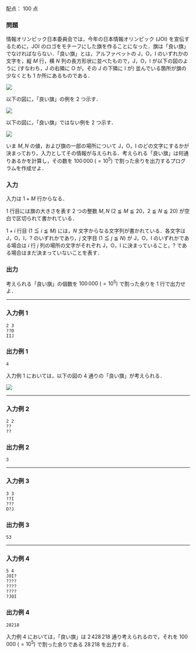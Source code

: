 配点： $100$ 点

### 問題

情報オリンピック日本委員会では，今年の日本情報オリンピック (JOI) を宣伝するために，JOI のロゴをモチーフにした旗を作ることになった．旗は「良い旗」でなければならない．「良い旗」とは，アルファベットの J，O，I のいずれかの文字を，縦 $M$ 行，横 $N$ 列の長方形状に並べたもので，J，O，I が以下の図のように (すなわち，J の右隣に O が，その J の下隣に I が) 並んでいる箇所が旗の少なくとも $1$ か所にあるものである．

![](https://img.atcoder.jp/joi2011yo/2011-yo-t6-fig01.png)

以下の図に，「良い旗」の例を $2$ つ示す．

![](https://img.atcoder.jp/joi2011yo/2011-yo-t6-fig02.png)

以下の図に，「良い旗」ではない例を $2$ つ示す．

![](https://img.atcoder.jp/joi2011yo/2011-yo-t6-fig03.png)

いま $M, N$ の値，および旗の一部の場所について J，O，I のどの文字にするかが決まっており，入力としてその情報が与えられる．考えられる「良い旗」は何通りあるかを計算し，その数を $100\,000 \ (= 10^5)$ で割った余りを出力するプログラムを作成せよ．

### 入力

入力は $1 + M$ 行からなる．

$1$ 行目には旗の大きさを表す $2$ つの整数 $M, N$ ($2 \leqq M \leqq 20$，$2 \leqq N \leqq 20$) が空白で区切られて書かれている．

$1 + i$ 行目 ($1 \leqq i \leqq M$) には，$N$ 文字からなる文字列が書かれている．各文字は J，O，I，? のいずれかであり，$j$ 文字目 ($1 \leqq j \leqq N$) が J，O，I のいずれかである場合は $i$ 行 $j$ 列の場所の文字がそれぞれ J，O，I に決まっていること，? である場合はまだ決まっていないことを表す．

### 出力

考えられる「良い旗」の個数を $100\,000 \ (= 10^5)$ で割った余りを $1$ 行で出力せよ．

---

### 入力例 1

~~~
2 3
??O
IIJ
~~~

### 出力例 1

~~~
4
~~~

入力例 $1$ においては，以下の図の $4$ 通りの「良い旗」が考えられる．

![](https://img.atcoder.jp/joi2011yo/2011-yo-t6-fig04.png)

---

### 入力例 2

~~~
2 2
??
??
~~~

### 出力例 2

~~~
3
~~~

---

### 入力例 3

~~~
3 3
??I
???
O?J
~~~

### 出力例 3

~~~
53
~~~

---

### 入力例 4

~~~
5 4
JOI?
????
????
????
?JOI
~~~

### 出力例 4

~~~
28218
~~~

入力例 $4$ においては，「良い旗」は $2\,428\,218$ 通り考えられるので，それを $100\,000 \ (= 10^5)$ で割った余りである $28\,218$ を出力する．

